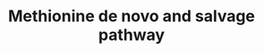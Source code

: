 ---
annotations:
- id: PW:0000002
  parent: classic metabolic pathway
  type: Pathway Ontology
  value: classic metabolic pathway
- id: PW:0001301
  parent: regulatory pathway
  type: Pathway Ontology
  value: methionine biosynthetic pathway
authors:
- Paul Cavuoto
- Mkutmon
- DeSl
- Marvin M2
- AlexanderPico
- Egonw
- Khanspers
- MaintBot
- Eweitz
- Finterly
citedin:
- link: PMC9015122
- link: PMC8155553
description: Methionine is an essential amino acid, which animals cannot synthesize.
  In bacteria and plants, methionine is synthesized from aspartate [MD:M00017]. S-Adenosylmethionine
  (SAM), synthesized from methionine and ATP, is a methyl group donor in many important
  transfer reactions including DNA methylation for regulation of gene expression.
  SAM may also be used to regenerate methionine in the methionine salvage pathway   Pathway
  adapted from [http://www.kegg.jp/kegg-bin/show_pathway?map00270 KEGG].  Proteins
  on this pathway have targeted assays available via the [https://assays.cancer.gov/available_assays?wp_id=WP3580
  CPTAC Assay Portal]
last-edited: 2022-01-31
ndex: e056288b-8b66-11eb-9e72-0ac135e8bacf
organisms:
- Homo sapiens
redirect_from:
- /index.php/Pathway:WP3580
- /instance/WP3580
revision: null
schema-jsonld:
- '@context': https://schema.org/
  '@id': https://wikipathways.github.io/pathways/WP3580.html
  '@type': Dataset
  creator:
    '@type': Organization
    name: WikiPathways
  description: Methionine is an essential amino acid, which animals cannot synthesize.
    In bacteria and plants, methionine is synthesized from aspartate [MD:M00017].
    S-Adenosylmethionine (SAM), synthesized from methionine and ATP, is a methyl group
    donor in many important transfer reactions including DNA methylation for regulation
    of gene expression. SAM may also be used to regenerate methionine in the methionine
    salvage pathway   Pathway adapted from [http://www.kegg.jp/kegg-bin/show_pathway?map00270
    KEGG].  Proteins on this pathway have targeted assays available via the [https://assays.cancer.gov/available_assays?wp_id=WP3580
    CPTAC Assay Portal]
  keywords:
  - ''
  - 1,2-Dihydroxy-3-keto-
  - 1-phosphate
  - 2-Oxo-4-
  - 3-Methylthiopropionic acid
  - 5'-Methylthioadenosine
  - 5-(methylthio)-2,3-
  - 5-Methyltetrahydrofolic acid
  - '5-Methylthioribose '
  - '5-Methylthioribulose '
  - 5-methylthiopentene
  - ADI1
  - AHCY
  - AMD1
  - APIP
  - ATP
  - Adenine
  - Adenosine
  - Ammonia
  - BHMT
  - Betaine
  - CHDH
  - Carbon dioxide
  - Carbon monoxide
  - Cellular Proliferation
  - Choline
  - Cobalamin
  - Dimethylglycine
  - Dioxopentyl phosphate
  - Diphosphate
  - ENOPH1
  - FAD
  - Formic acid
  - Homocysteine
  - Hydrogen peroxide
  - IL4I1
  - Iron
  - L-Glutamic acid
  - L-Methionine
  - MAT1A
  - MAT2A
  - MAT2B
  - MRI1
  - MSRA
  - MSRB2
  - MSRB3
  - MTAP
  - MTR
  - MTRR
  - Magnesium
  - Metabolite
  - Methionine sulfoxide
  - Methylated
  - Methyltranferases
  - NAD
  - Nickel
  - ODC1
  - Ornithine
  - Oxoglutaric acid
  - Oxygen
  - Phosphate
  - Phosphoric acid
  - Potassium
  - Protein-bound Methionine
  - 'Protein-bound Methionine '
  - Putrescine
  - Pyridoxal 5'-phosphate
  - S-Adenosylhomocysteine
  - S-Adenosylmethioninamine
  - S-Adenosylmethionine
  - SMS
  - SRM
  - Spermidine
  - Spermine
  - TAT
  - Tetrahydrofolic acid
  - Thioredoxin
  - Thioredoxin disulfide
  - Water
  - Zinc
  - cobalt(2+) ion
  - magnesium
  - methylthiobutanoic acid
  - potassium
  - pyruvate
  - sulfoxide
  license: CC0
  name: Methionine de novo and salvage pathway
seo: CreativeWork
title: Methionine de novo and salvage pathway
wpid: WP3580
---